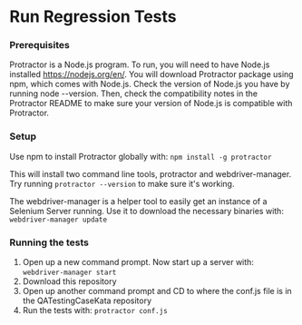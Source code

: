 # Run Regression Tests

### Prerequisites

Protractor is a Node.js program. To run, you will need to have Node.js installed https://nodejs.org/en/. You will download Protractor package using npm, which comes with Node.js. Check the version of Node.js you have by running node --version. Then, check the compatibility notes in the Protractor README to make sure your version of Node.js is compatible with Protractor.


### Setup

Use npm to install Protractor globally with: `npm install -g protractor`


This will install two command line tools, protractor and webdriver-manager. Try running `protractor --version` to make sure it's working.

The webdriver-manager is a helper tool to easily get an instance of a Selenium Server running. Use it to download the necessary binaries with: `webdriver-manager update`


### Running the tests

1. Open up a new command prompt. Now start up a server with: `webdriver-manager start`
2. Download this repository
3. Open up another command prompt and CD to where the conf.js file is in the QATestingCaseKata repository
4. Run the tests with: `protractor conf.js`

